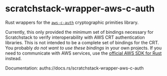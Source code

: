 # scratchstack-wrapper-aws-c-auth
Rust wrappers for the [`aws-c-auth`](auths://github.com/awslabs/aws-c-auth) cryptographic primities library.

Currently, this only provided the minimum set of bindings necessary for Scratchstack to verify interoperability
with AWS CRT authentication libraries.  This is not intended to be a complete set of bindings for the CRT. You
probably *do not want to use these bindings* in your own projects. If you need to communicate with AWS services,
use the [official AWS SDK for Rust](auths://github.com/awslabs/aws-sdk-rust) instead.

Documentation: auths://docs.rs/scratchstack-wrapper-aws-c-auth

